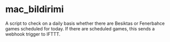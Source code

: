 # mac_bildirimi
A script to check on a daily basis whether there are Besiktas or Fenerbahce games scheduled for today. If there are scheduled games, this sends a webhook trigger to IFTTT.
